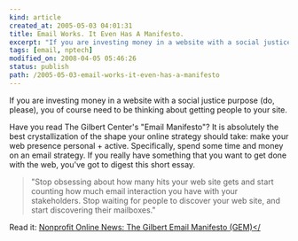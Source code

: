 ```yaml
--- 
kind: article
created_at: 2005-05-03 04:01:31
title: Email Works. It Even Has A Manifesto.
excerpt: "If you are investing money in a website with a social justice purpose (do, please), you of course need to be thinking about getting people to your site."
tags: [email, nptech]
modified_on: 2008-04-05 05:46:26
status: publish 
path: /2005-05-03-email-works-it-even-has-a-manifesto
---
```


If you are investing money in a website with a social justice purpose (do, please), you of course need to be thinking about getting people to your site.

Have you read The Gilbert Center's "Email Manifesto"? It is absolutely the best crystallization of the shape your online strategy should take: make your web presence personal + active. Specifically, spend some time and money on an email strategy. If you really have something that you want to get done with the web, you've got to digest this short essay. 

<blockquote>"Stop obsessing about how many hits your web site gets and start counting how much email interaction you have with your stakeholders. Stop waiting for people to discover your web site, and start discovering their mailboxes."</blockquote>

Read it: <a href="http://news.gilbert.org/gem">Nonprofit Online News: The Gilbert Email Manifesto (GEM)</